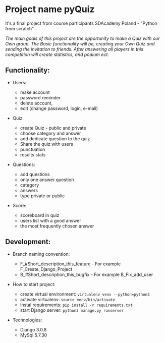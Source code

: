# Project name pyQuiz

It's a final project from course participants SDAcademy Poland - "Python from scratch".

*The main goals of this project are the opportunity to make a Quiz with our Own group. The Basic functionality will be, creating your Own Quiz and sending the invitation to friends.
After answering all players in this competition will create statistics, and podium ect.*

## Functionality:

* Users:
    * make account
    * password reminder
    * delete account,
    * edit (change password, login, e-mail)

* Quiz:
     * create Quiz - public and private
    * choose category and answer
    * add dedicate question to the quiz
    * Share the quiz with users
    * punctuation
    * results stats

* Questions:
    * add questions
    * only one answer question
    * category
    * answers
    * type private or public

* Score:
    * scoreboard in quiz
    * users list with a good answer
    * the most frequently chosen answer

## Development:

* Branch naming convention:
    * F_#Short_description_this_feature - For example F_Create_Django_Project
    * B_#Short_description_this_bugfix - For example B_Fix_add_user

* How to start project:
    * create virtual environment: `virtualenv venv --python=python3`
    * activate virtualenv: `source venv/bin/activate`
    * instal requirements: `pip install -r requirements.txt`
    * start Django server: `python3 manage.py runserver`

* Technologies:
    * Django 3.0.8
    * MySql 5.7.30
    
